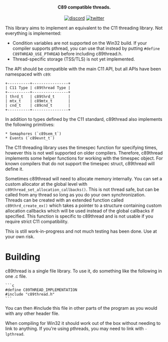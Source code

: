 <h4 align="center">C89 compatible threads.</h4>

<p align="center">
    <a href="https://discord.gg/9vpqbjU"><img src="https://img.shields.io/discord/712952679415939085?label=discord&logo=discord" alt="discord"></a>
    <a href="https://twitter.com/mackron"><img src="https://img.shields.io/twitter/follow/mackron?style=flat&label=twitter&color=1da1f2&logo=twitter" alt="twitter"></a>
</p>

This library aims to implement an equivalent to the C11 threading library. Not everything is implemented:

  * Condition variables are not supported on the Win32 build. If your compiler supports pthread, you
    can use that instead by putting `#define C89THREAD_USE_PTHREAD` before including c89thread.h.
  * Thread-specific storage (TSS/TLS) is not yet implemented.

The API should be compatible with the main C11 API, but all APIs have been namespaced with `c89`:

    +----------+----------------+
    | C11 Type | c89thread Type |
    +----------+----------------+
    | thrd_t   | c89thrd_t      |
    | mtx_t    | c89mtx_t       |
    | cnd_t    | c89cnd_t       |
    +----------+----------------+

In addition to types defined by the C11 standard, c89thread also implements the following primitives:

    * Semaphores (`c89sem_t`)
    * Events (`c89evnt_t`)

The C11 threading library uses the timespec function for specifying times, however this is not well
supported on older compilers. Therefore, c89thread implements some helper functions for working with
the timespec object. For known compilers that do not support the timespec struct, c89thread will
define it.

Sometimes c89thread will need to allocate memory internally. You can set a custom allocator at the
global level with `c89thread_set_allocation_callbacks()`. This is not thread safe, but can be called
from any thread so long as you do your own synchronization. Threads can be created with an extended
function called `c89thrd_create_ex()` which takes a pointer to a structure containing custom allocation
callbacks which will be used instead of the global callbacks if specified. This function is specific to
c89thread and is not usable if you require strict C11 compatibility.

This is still work-in-progress and not much testing has been done. Use at your own risk.


Building
========
c89thread is a single file library. To use it, do something like the following in one .c file.

    ```c
    #define C89THREAD_IMPLEMENTATION
    #include "c89thread.h"
    ```

You can then #include this file in other parts of the program as you would with any other header file.

When compiling for Win32 it should work out of the box without needing to link to anything. If you're
using pthreads, you may need to link with `-lpthread`.
